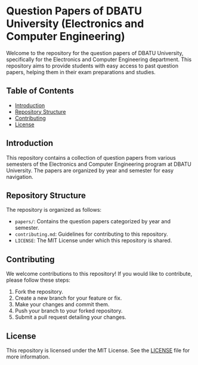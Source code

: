 # Question Papers of DBATU University (Electronics and Computer Engineering)

Welcome to the repository for the question papers of DBATU University, specifically for the Electronics and Computer Engineering department. This repository aims to provide students with easy access to past question papers, helping them in their exam preparations and studies.

## Table of Contents
- [Introduction](#introduction)
- [Repository Structure](#repository-structure)
- [Contributing](#contributing)
- [License](#license)

## Introduction
This repository contains a collection of question papers from various semesters of the Electronics and Computer Engineering program at DBATU University. The papers are organized by year and semester for easy navigation.

## Repository Structure
The repository is organized as follows:
- `papers/`: Contains the question papers categorized by year and semester.
- `contributing.md`: Guidelines for contributing to this repository.
- `LICENSE`: The MIT License under which this repository is shared.

## Contributing
We welcome contributions to this repository! If you would like to contribute, please follow these steps:
1. Fork the repository.
2. Create a new branch for your feature or fix.
3. Make your changes and commit them.
4. Push your branch to your forked repository.
5. Submit a pull request detailing your changes.

## License
This repository is licensed under the MIT License. See the [LICENSE](LICENSE) file for more information.
